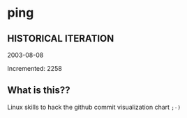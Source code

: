 # ping

## HISTORICAL ITERATION
2003-08-08

Incremented: 2258

## What is this?? 
Linux skills to hack the github commit visualization chart `;-)`
